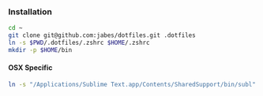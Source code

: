 ### Installation

```bash
cd ~
git clone git@github.com:jabes/dotfiles.git .dotfiles
ln -s $PWD/.dotfiles/.zshrc $HOME/.zshrc
mkdir -p $HOME/bin
```

#### OSX Specific

```bash
ln -s "/Applications/Sublime Text.app/Contents/SharedSupport/bin/subl" $HOME/bin/subl
```
